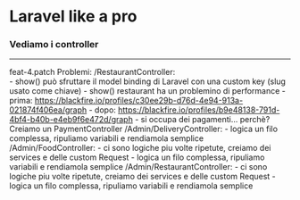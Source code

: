 # Laravel like a pro

### Vediamo i controller

___

feat-4.patch
Problemi:
    /RestaurantController:  
        - show() può sfruttare il model binding di Laravel con una custom key (slug usato come chiave)
        - show() restaurant ha un problemino di performance
            - prima: https://blackfire.io/profiles/c30ee29b-d76d-4e94-913a-021874f406ea/graph
            - dopo: https://blackfire.io/profiles/b9e48138-791d-4bf4-b40b-e4eb9f6e472d/graph
        - si occupa dei pagamenti... perchè? Creiamo un PaymentController
    /Admin/DeliveryController:
        - logica un filo complessa, ripuliamo variabili e rendiamola semplice
    /Admin/FoodController:
        - ci sono logiche piu volte ripetute, creiamo dei services e delle custom Request
        - logica un filo complessa, ripuliamo variabili e rendiamola semplice
    /Admin/RestaurantController:
        - ci sono logiche piu volte ripetute, creiamo dei services e delle custom Request
        - logica un filo complessa, ripuliamo variabili e rendiamola semplice
